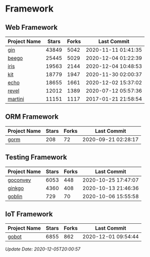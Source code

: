 # Framework

## Web Framework
| Project Name | Stars | Forks | Last Commit |
| ------------ | ----- | ----- | ----------- |
| [gin](https://github.com/gin-gonic/gin) | 43849 | 5042 | 2020-11-11 01:41:35 |
| [beego](https://github.com/astaxie/beego) | 25445 | 5029 | 2020-12-04 01:22:39 |
| [iris](https://github.com/kataras/iris) | 19563 | 2144 | 2020-12-04 10:48:53 |
| [kit](https://github.com/go-kit/kit) | 18779 | 1947 | 2020-11-30 02:00:37 |
| [echo](https://github.com/labstack/echo) | 18655 | 1661 | 2020-12-02 15:37:02 |
| [revel](https://github.com/revel/revel) | 12012 | 1389 | 2020-07-12 05:57:36 |
| [martini](https://github.com/go-martini/martini) | 11151 | 1117 | 2017-01-21 21:58:54 |

## ORM Framework
| Project Name | Stars | Forks | Last Commit |
| ------------ | ----- | ----- | ----------- |
| [gorm](https://github.com/jinzhu/gorm) | 208 | 72 | 2020-09-21 02:28:17 |

## Testing Framework
| Project Name | Stars | Forks | Last Commit |
| ------------ | ----- | ----- | ----------- |
| [goconvey](https://github.com/smartystreets/goconvey) | 6053 | 448 | 2020-10-25 17:47:07 |
| [ginkgo](https://github.com/onsi/ginkgo) | 4360 | 408 | 2020-10-13 21:46:36 |
| [goblin](https://github.com/franela/goblin) | 729 | 70 | 2020-10-06 15:55:58 |

## IoT Framework
| Project Name | Stars | Forks | Last Commit |
| ------------ | ----- | ----- | ----------- |
| [gobot](https://github.com/hybridgroup/gobot) | 6855 | 862 | 2020-12-01 09:54:44 |

*Update Date: 2020-12-05T20:00:57*